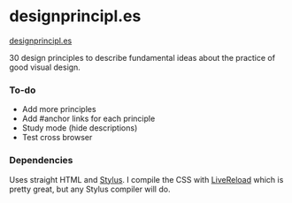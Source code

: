 designprincipl.es
=================
[designprincipl.es](http://designprincipl.es)

30 design principles to describe fundamental ideas about the practice of good visual design.

### To-do

* Add more principles
* Add #anchor links for each principle
* Study mode (hide descriptions)
* Test cross browser

### Dependencies

Uses straight HTML and [Stylus](http://learnboost.github.com/stylus/). I compile the CSS with [LiveReload](http://livereload.com/) which is pretty great, but any Stylus compiler will do.